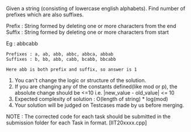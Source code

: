 Given a string (consisting of lowercase english alphabets). Find number of prefixes which are also suffixes.

Prefix : String formed by deleting one or more characters from the end
Suffix : String formed by deleting one or more characters from start

Eg : abbcabb
	
	Prefixes : a, ab, abb, abbc, abbca, abbab
	Suffixes : b, bb, abb, cabb, bcabb, bbcabb
	
	Here abb is both prefix and suffix, so answer is 1

1. You can't change the logic or structure of the solution.
2. If you are changing any of the constants defined(like mod or p), the absolute change should be <=10
 	i.e. |new_value - old_value| <= 10
3. Expected complexity of solution : O(length of string) * log(mod)
4. Your solution will be judged on Testcases made by us before merging.

NOTE : The corrected code for each task should be submitted in the submission folder for each Task in format. [IIT20xxxx.cpp]
